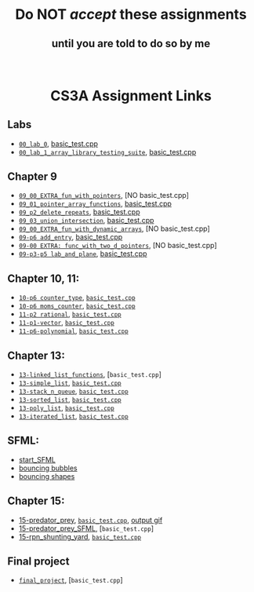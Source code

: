 # <p align="center">Do NOT _accept_ these assignments </p>

## <p align="center">until you are told to do so by me</p>

<br/>

# <p align="center">CS3A Assignment Links</p>

## Labs

- [`00_lab_0`](https://classroom.github.com/), [basic_test.cpp](basic_tests/00_lab_0/basic_test.cpp)<br />
- [`00_lab_1_array_library_testing_suite`](https://classroom.github.com/a/p02xacUI), [basic_test.cpp](basic_tests/00_lab_1/basic_test.cpp)<br />


## Chapter 9

- [`09_00_EXTRA_fun_with_pointers`](https://classroom.github.com/a/IRC876ms), [NO basic_test.cpp]<br />
- [`09_01_pointer_array_functions`](https://classroom.github.com/a/adfUtOuD), [basic_test.cpp](basic_tests/09_01_pointer_array_functions/basic_test.cpp)<br />
- [`09_p2_delete_repeats`](https://classroom.github.com/a/vZtmeQ3x), [basic_test.cpp](basic_tests/09-p2-delete_repeats/basic_test.cpp)<br />
- [`09_03_union_intersection`](), [basic_test.cpp](basic_tests/09_03_union_intersection/basic_test.cpp)<br />
- [`09_00_EXTRA_fun_with_dynamic_arrays`](https://classroom.github.com/a/vZcOyz9U), [NO basic_test.cpp]<br />
- [`09-p6 add_entry`](https://classroom.github.com/a/lhTwoGSe), [basic_test.cpp](basic_tests/09-p6-add_entry/basic_test.cpp)<br />
- [`09-00 EXTRA: func_with_two_d_pointers`](https://classroom.github.com/a/9Y3H8Pci), [NO basic_test.cpp]<br />
- [`09-p3-p5 lab_and_plane`](https://classroom.github.com/a/n8CIYltG), [basic_test.cpp](basic_tests/09-p3-lab_and_plane/basic_test.cpp)<br />

## Chapter 10, 11:

- [`10-p6 counter_type`](https://classroom.github.com/a/QE5CLJ1-), [`basic_test.cpp`](basic_tests/10-p6-counter_type/basic_test..cpp)<br />
- [`10-p6 moms_counter`](https://classroom.github.com/a/noDza1ZR), [`basic_test.cpp`](basic_tests/10_p6_moms_counter/basic_test.cpp)<br />
- [`11-p2 rational`](https://classroom.github.com/a/ZNfu6rgz), [`basic_test.cpp`](basic_tests/11-p2-rational/basic_test.cpp)<br />
- [`11-p1-vector`](https://classroom.github.com/a/nKAOa0d_), [`basic_test.cpp`](basic_tests/11-p1-vector/basic_test.cpp)<br />
- [`11-p6-polynomial`](https://classroom.github.com/a/YGY460Si), [`basic_test.cpp`](basic_tests/11-p6-polynomial/basic_test.cpp)<br />

## Chapter 13:

- [`13-linked_list_functions`](https://classroom.github.com/a/lZgDGjdk), [`basic_test.cpp`]<br />
- [`13-simple_list`](https://classroom.github.com/a/AeOHoXgo), [`basic_test.cpp`](basic_tests/13-list_simple/basic_test.cpp)<br />
- [`13-stack_n_queue`](https://classroom.github.com/a/5W8VE184), [`basic_test.cpp`](basic_tests/13-stack_n_queue/basic_test.cpp)<br />
- [`13-sorted_list`](https://classroom.github.com/a/K_EvFVye), [`basic_test.cpp`](basic_tests/13-list_sorted/basic_test.cpp)<br />
- [`13-poly_list`](https://classroom.github.com/a/eGXqluGY), [`basic_test.cpp`](basic_tests/13-poly_list/basic_test.cpp)<br />
- [`13-iterated_list`](https://classroom.github.com/a/6WLvZjfi), [`basic_test.cpp`](basic_tests/13-list_iterated/basic_test.cpp)<br />

## SFML:

- [start_SFML](https://classroom.github.com/a/aSSkyzPk)<br />
- [bouncing bubbles](https://classroom.github.com/a/LxZMA8mY)<br />
- [bouncing shapes](https://classroom.github.com/a/go1Mz8Lr)

## Chapter 15:

- [15-predator_prey](https://classroom.github.com/a/nOSmDF_n), [`basic_test.cpp`](basic_tests/15-p9-predator-prey/basic_test.cpp), [output gif](basic_tests/15-p9-predator-prey/Predator_prey.gif)<br />
- [15-predator_prey_SFML](https://classroom.github.com/a/18y4-6aW), [`basic_test.cpp`]<br />
- [15-rpn_shunting_yard](https://classroom.github.com/a/RivqFj8e), [`basic_test.cpp`](basic_tests/15_rpn_shunting_yard/basic_test.cpp)<br />

## Final project

- [`final_project`](https://classroom.github.com/a/cinAbsYq), [`basic_test.cpp`]<br />
